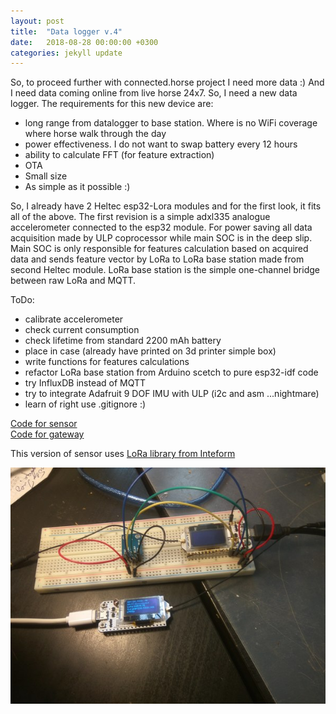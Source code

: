 ```yaml
---
layout: post
title:  "Data logger v.4"
date:   2018-08-28 00:00:00 +0300
categories: jekyll update
---
```

So, to proceed further with connected.horse project I need more data :) And I need data coming online from live horse 24x7. So, I need a new data logger.
The requirements for this new device are:
- long range from datalogger to base station. Where is no WiFi coverage where horse walk through the day 
- power effectiveness. I do not want to swap battery every 12 hours
- ability to calculate FFT (for feature extraction)
- OTA
- Small size
- As simple as it possible :)  
  
So, I already have 2 Heltec esp32-Lora modules and for the first look, it fits all of the above. The first revision is a simple adxl335 analogue accelerometer connected to the esp32 module. For power saving all data acquisition made by ULP coprocessor while main SOC is in the deep slip. Main SOC is only responsible for features calculation based on acquired data and sends feature vector by LoRa to LoRa base station made from second Heltec module. LoRa base station is the simple one-channel bridge between raw LoRa and MQTT.   

ToDo:
- calibrate accelerometer
- check current consumption
- check lifetime from standard 2200 mAh battery
- place in case (already have printed on 3d printer simple box)
- write functions for features calculations
- refactor LoRa base station from Arduino scetch to pure esp32-idf code
- try InfluxDB instead of MQTT  
- try to integrate Adafruit 9 DOF IMU with ULP (i2c and asm ...nightmare)
- learn of right use .gitignore :) 

[Code for sensor][sensor]  
[Code for gateway][gw]


This version of sensor uses [LoRa library from Inteform][lora]

<img src="/assets/sensorv4.jpg" width="600">  

[sensor]:https://github.com/imelekhin/horsemon
[gw]:https://github.com/imelekhin/LoRaMQTT
[lora]:https://github.com/Inteform
